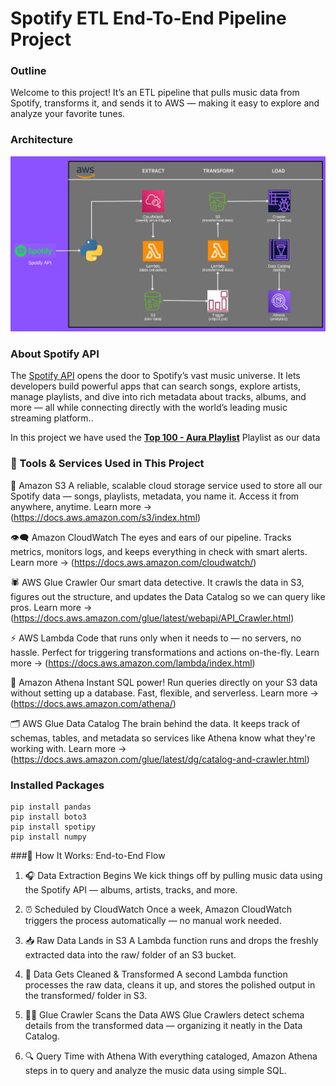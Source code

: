 # Spotify ETL End-To-End Pipeline Project

### Outline

Welcome to this project! It’s an ETL pipeline that pulls music data from Spotify, transforms it, and sends it to AWS — making it easy to explore and analyze your favorite tunes.
 
 ### Architecture
![Architecture Diagram](https://github.com/ameetsinghmanyal/spotify-etl-aws-data-pipeline-project/blob/main/Architecture.jpeg)
 
 ### About Spotify API
 The [Spotify API](https://developer.spotify.com/documentation/) opens the door to Spotify’s vast music universe. It lets developers build powerful apps that can search songs, explore artists, manage playlists, and dive into rich metadata about tracks, albums, and more — all while connecting directly with the world’s leading music streaming platform..
 
 In this project we have used the [**Top 100 - Aura Playlist**](https://open.spotify.com/playlist/6VOedaf3eNWDOVpa9Qdlvg) Playlist as our data    
 
 

### 🔧 Tools & Services Used in This Project
🎵 Amazon S3
A reliable, scalable cloud storage service used to store all our Spotify data — songs, playlists, metadata, you name it. Access it from anywhere, anytime.
Learn more → (https://docs.aws.amazon.com/s3/index.html)

👁️‍🗨️ Amazon CloudWatch
The eyes and ears of our pipeline. Tracks metrics, monitors logs, and keeps everything in check with smart alerts.
Learn more → (https://docs.aws.amazon.com/cloudwatch/)

🕷️ AWS Glue Crawler
Our smart data detective. It crawls the data in S3, figures out the structure, and updates the Data Catalog so we can query like pros.
Learn more → (https://docs.aws.amazon.com/glue/latest/webapi/API_Crawler.html)

⚡ AWS Lambda
Code that runs only when it needs to — no servers, no hassle. Perfect for triggering transformations and actions on-the-fly.
Learn more → (https://docs.aws.amazon.com/lambda/index.html)

🧠 Amazon Athena
Instant SQL power! Run queries directly on your S3 data without setting up a database. Fast, flexible, and serverless.
Learn more → (https://docs.aws.amazon.com/athena/)

🗂️ AWS Glue Data Catalog
The brain behind the data. It keeps track of schemas, tables, and metadata so services like Athena know what they're working with.
Learn more → (https://docs.aws.amazon.com/glue/latest/dg/catalog-and-crawler.html)
 

### Installed Packages
```
pip install pandas
pip install boto3
pip install spotipy
pip install numpy
```


###🚀 How It Works: End-to-End Flow
1. 🎧 Data Extraction Begins
We kick things off by pulling music data using the Spotify API — albums, artists, tracks, and more.

2. ⏰ Scheduled by CloudWatch
Once a week, Amazon CloudWatch triggers the process automatically — no manual work needed.

3. 📥 Raw Data Lands in S3
A Lambda function runs and drops the freshly extracted data into the raw/ folder of an S3 bucket.

4. 🔄 Data Gets Cleaned & Transformed
A second Lambda function processes the raw data, cleans it up, and stores the polished output in the transformed/ folder in S3.

5. 🕵️‍♀️ Glue Crawler Scans the Data
AWS Glue Crawlers detect schema details from the transformed data — organizing it neatly in the Data Catalog.

6. 🔍 Query Time with Athena
With everything cataloged, Amazon Athena steps in to query and analyze the music data using simple SQL.

